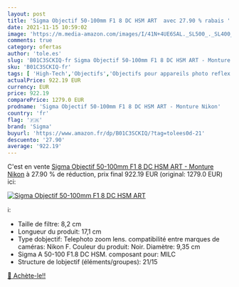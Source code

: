 ```yaml
---
layout: post
title: 'Sigma Objectif 50-100mm F1 8 DC HSM ART  avec 27.90 % rabais '
date: 2021-11-15 10:59:02
image: 'https://m.media-amazon.com/images/I/41N+4UE6SAL._SL500_._SL400_.jpg'
comments: true
category: ofertas
author: 'tole.es'
slug: 'B01C3SCKIQ-fr Sigma Objectif 50-100mm F1 8 DC HSM ART - Monture Nikon'
sku: 'B01C3SCKIQ-fr'
tags: [ 'High-Tech','Objectifs','Objectifs pour appareils photo reflex et hybrides','Objectifs pour reflex','Photo et caméscopes','sigma', ]
actualPrice: 922.19 EUR
currency: EUR
price: 922.19
comparePrice: 1279.0 EUR
prodname: 'Sigma Objectif 50-100mm F1 8 DC HSM ART - Monture Nikon'
country: 'fr'
flag: '🇫🇷'
brand: 'Sigma'
buyurl: 'https://www.amazon.fr/dp/B01C3SCKIQ/?tag=tolees0d-21'
descuento: '27.90'
average: '922.19'
---
```


C'est en vente [Sigma Objectif 50-100mm F1 8 DC HSM ART - Monture Nikon](https://www.amazon.fr/dp/B01C3SCKIQ/?tag=tolees0d-21)  à  27.90 % de réduction, prix final  922.19 EUR (original: 1279.0 EUR) ici:

[![Sigma Objectif 50-100mm F1 8 DC HSM ART ](https://m.media-amazon.com/images/I/41N+4UE6SAL._SL500_._SL400_.jpg)](https://www.amazon.fr/dp/B01C3SCKIQ/?tag=tolees0d-21)

ℹ️:

- Taille de filtre: 8,2 cm
- Longueur du produit: 17,1 cm
- Type dobjectif: Telephoto zoom lens. compatibilité entre marques de caméras: Nikon F. Couleur du produit: Noir. Diamètre: 9,35 cm
- Sigma A 50-100 F1.8 DC HSM. composant pour: MILC
- Structure de lobjectif (éléments/groupes): 21/15

[🛒 Achète-le!!](https://www.amazon.fr/dp/B01C3SCKIQ/?tag=tolees0d-21)
